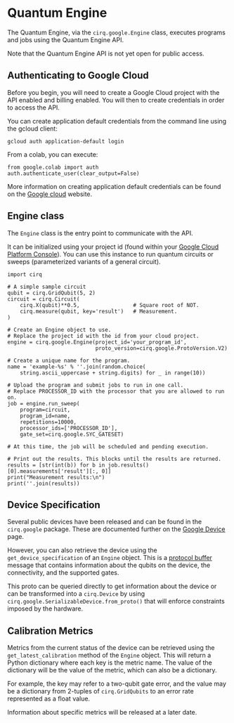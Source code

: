 # Quantum Engine

The Quantum Engine, via the `cirq.google.Engine` class, executes programs and jobs using the
Quantum Engine API. 

Note that the Quantum Engine API is not yet open for public access.

## Authenticating to Google Cloud

Before you begin, you will need to create a Google Cloud project with the API
enabled and billing enabled.  You will then to create credentials in order to
access the API.

You can create application default credentials from the command line using the
gcloud client:

`gcloud auth application-default login`

From a colab, you can execute:

```
from google.colab import auth
auth.authenticate_user(clear_output=False)
```

More information on creating application default credentials can be found on the
[Google cloud](https://cloud.google.com/docs/authentication/production) website.

## Engine class

The `Engine` class is the entry point to communicate with the API.

It can be initialized using your project id (found within your
[Google Cloud Platform Console](https://console.cloud.google.com)).
You can use this instance to run quantum circuits or sweeps (parameterized
variants of a general circuit).

```
import cirq

# A simple sample circuit
qubit = cirq.GridQubit(5, 2)
circuit = cirq.Circuit(
    cirq.X(qubit)**0.5,                 # Square root of NOT.
    cirq.measure(qubit, key='result')   # Measurement.
)

# Create an Engine object to use.
# Replace the project id with the id from your cloud project.
engine = cirq.google.Engine(project_id='your_program_id',
                            proto_version=cirq.google.ProtoVersion.V2)

# Create a unique name for the program.
name = 'example-%s' % ''.join(random.choice(
    string.ascii_uppercase + string.digits) for _ in range(10))

# Upload the program and submit jobs to run in one call.
# Replace PROCESSOR_ID with the processor that you are allowed to run on.
job = engine.run_sweep(
    program=circuit,
    program_id=name,
    repetitions=10000,
    processor_ids=['PROCESSOR_ID'],
    gate_set=cirq.google.SYC_GATESET)

# At this time, the job will be scheduled and pending execution.

# Print out the results. This blocks until the results are returned.
results = [str(int(b)) for b in job.results()[0].measurements['result'][:, 0]]
print("Measurement results:\n")
print(''.join(results))
```

## Device Specification

Several public devices have been released and can be found in the `cirq.google`
package.  These are documented further on the [Google Device](devices.md) page. 

However, you can also retrieve the device using the `get_device_specification` of an
`Engine` object.  This is a [protocol buffer](https://developers.google.com/protocol-buffers)
message that contains information about the qubits on the device, the
connectivity, and the supported gates.

This proto can be queried directly to get information about the device or can be transformed
into a `cirq.Device` by using `cirq.google.SerializableDevice.from_proto()` that will
enforce constraints imposed by the hardware.


## Calibration Metrics

Metrics from the current status of the device can be retrieved using the\
`get_latest_calibration` method of the `Engine` object.  This will return a
Python dictionary where each key is the metric name.  The value of the
dictionary will be the value of the metric, which can also be a dictionary.

For example, the key may refer to a two-qubit gate error, and the value may
be a dictionary from 2-tuples of `cirq.GridQubits` to an error rate represented
as a float value.

Information about specific metrics will be released at a later date.
